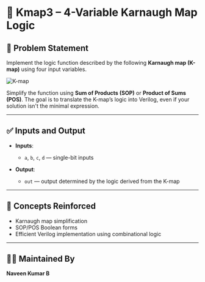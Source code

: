 # 🔢 Kmap3 – 4-Variable Karnaugh Map Logic

## 📘 Problem Statement

Implement the logic function described by the following **Karnaugh map (K-map)** using four input variables.

![K-map](https://hdlbits.01xz.net/mw/images/1/1f/Kmap3.png)

Simplify the function using **Sum of Products (SOP)** or **Product of Sums (POS)**. The goal is to translate the K-map’s logic into Verilog, even if your solution isn't the minimal expression.

---

## ✅ Inputs and Output

- **Inputs**:
  - `a`, `b`, `c`, `d` — single-bit inputs

- **Output**:
  - `out` — output determined by the logic derived from the K-map

---

## 🧩 Concepts Reinforced

- Karnaugh map simplification
- SOP/POS Boolean forms
- Efficient Verilog implementation using combinational logic

---

## 👨‍💻 Maintained By

**Naveen Kumar B**
